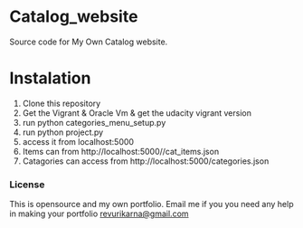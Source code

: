# Catalog_website
Source code for My Own Catalog website.

# Instalation
1. Clone this repository  
2. Get the Vigrant & Oracle  Vm  & get the udacity vigrant version
3. run python categories_menu_setup.py
4. run python project.py
5. access it from localhost:5000
6. Items can from http://localhost:5000/<cat-name>/cat_items.json
6. Catagories can access from http://localhost:5000/categories.json


### License
This is opensource and my own portfolio.
Email me if you you need any help in making your portfolio revurikarna@gmail.com

